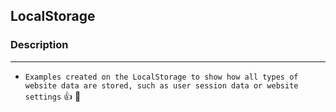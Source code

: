 <!-- HEADINGS -->

## LocalStorage

### Description
---
- `Examples created on the LocalStorage to show how all types of website data are stored, such as user session data or website settings`
:+1: :raised_hands: